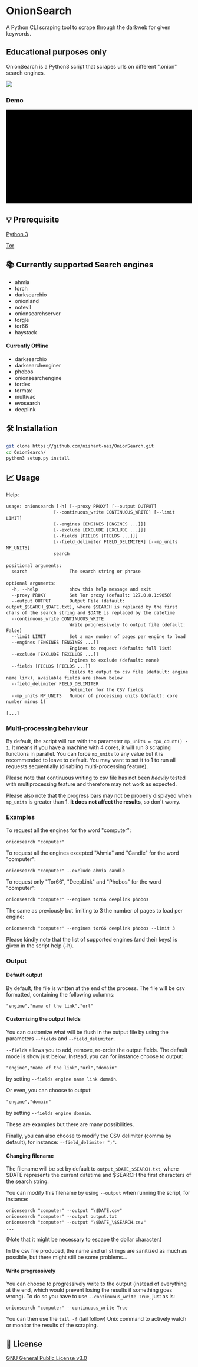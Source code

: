 # OnionSearch

A Python CLI scraping tool to scrape through the darkweb for given keywords.

## Educational purposes only

OnionSearch is a Python3 script that scrapes urls on different ".onion" search engines.

![](https://files.catbox.moe/vguy1e.png)

### Demo

![](https://github.com/megadose/gif-demo/raw/master/onionsearch.gif)

## 💡 Prerequisite

[Python 3](https://www.python.org/download/releases/3.0/)

[Tor](https://community.torproject.org/onion-services/setup/install/)

## 📚 Currently supported Search engines

- ahmia
- torch
- darksearchio
- onionland
- notevil
- onionsearchserver
- torgle
- tor66
- haystack

#### Currently Offline

* darksearchio
* darksearchenginer
* phobos
* onionsearchengine
* tordex
* tormax
* multivac
* evosearch
* deeplink

## 🛠️ Installation

```bash
git clone https://github.com/nishant-nez/OnionSearch.git
cd OnionSearch/
python3 setup.py install
```

## 📈  Usage

Help:

```
usage: onionsearch [-h] [--proxy PROXY] [--output OUTPUT]
                  [--continuous_write CONTINUOUS_WRITE] [--limit LIMIT]
                  [--engines [ENGINES [ENGINES ...]]]
                  [--exclude [EXCLUDE [EXCLUDE ...]]]
                  [--fields [FIELDS [FIELDS ...]]]
                  [--field_delimiter FIELD_DELIMITER] [--mp_units MP_UNITS]
                  search

positional arguments:
  search                The search string or phrase

optional arguments:
  -h, --help            show this help message and exit
  --proxy PROXY         Set Tor proxy (default: 127.0.0.1:9050)
  --output OUTPUT       Output File (default: output_$SEARCH_$DATE.txt), where $SEARCH is replaced by the first chars of the search string and $DATE is replaced by the datetime
  --continuous_write CONTINUOUS_WRITE
                        Write progressively to output file (default: False)
  --limit LIMIT         Set a max number of pages per engine to load
  --engines [ENGINES [ENGINES ...]]
                        Engines to request (default: full list)
  --exclude [EXCLUDE [EXCLUDE ...]]
                        Engines to exclude (default: none)
  --fields [FIELDS [FIELDS ...]]
                        Fields to output to csv file (default: engine name link), available fields are shown below
  --field_delimiter FIELD_DELIMITER
                        Delimiter for the CSV fields
  --mp_units MP_UNITS   Number of processing units (default: core number minus 1)

[...]
```

### Multi-processing behaviour

By default, the script will run with the parameter `mp_units = cpu_count() - 1`. It means if you have a machine with 4 cores,
it will run 3 scraping functions in parallel. You can force `mp_units` to any value but it is recommended to leave to default.
You may want to set it to 1 to run all requests sequentially (disabling multi-processing feature).

Please note that continuous writing to csv file has not been *heavily* tested with multiprocessing feature and therefore
may not work as expected.

Please also note that the progress bars may not be properly displayed when `mp_units` is greater than 1.
**It does not affect the results**, so don't worry.

### Examples

To request all the engines for the word "computer":

```
onionsearch "computer"
```

To request all the engines excepted "Ahmia" and "Candle" for the word "computer":

```
onionsearch "computer" --exclude ahmia candle
```

To request only "Tor66", "DeepLink" and "Phobos" for the word "computer":

```
onionsearch "computer" --engines tor66 deeplink phobos
```

The same as previously but limiting to 3 the number of pages to load per engine:

```
onionsearch "computer" --engines tor66 deeplink phobos --limit 3
```

Please kindly note that the list of supported engines (and their keys) is given in the script help (-h).

### Output

#### Default output

By default, the file is written at the end of the process. The file will be csv formatted, containing the following columns:

```
"engine","name of the link","url"
```

#### Customizing the output fields

You can customize what will be flush in the output file by using the parameters `--fields` and `--field_delimiter`.

`--fields` allows you to add, remove, re-order the output fields. The default mode is show just below. Instead, you can for instance
choose to output:

```
"engine","name of the link","url","domain"
```

by setting `--fields engine name link domain`.

Or even, you can choose to output:

```
"engine","domain"
```

by setting `--fields engine domain`.

These are examples but there are many possibilities.

Finally, you can also choose to modify the CSV delimiter (comma by default), for instance: `--field_delimiter ";"`.

#### Changing filename

The filename will be set by default to `output_$DATE_$SEARCH.txt`, where $DATE represents the current datetime and $SEARCH the first
characters of the search string.

You can modify this filename by using `--output` when running the script, for instance:

```
onionsearch "computer" --output "\$DATE.csv"
onionsearch "computer" --output output.txt
onionsearch "computer" --output "\$DATE_\$SEARCH.csv"
...
```

(Note that it might be necessary to escape the dollar character.)

In the csv file produced, the name and url strings are sanitized as much as possible, but there might still be some problems...

#### Write progressively

You can choose to progressively write to the output (instead of everything at the end, which would prevent
losing the results if something goes wrong). To do so you have to use `--continuous_write True`, just as is:

```
onionsearch "computer" --continuous_write True
```

You can then use the `tail -f` (tail follow) Unix command to actively watch or monitor the results of the scraping.

## 📝 License

[GNU General Public License v3.0](https://www.gnu.org/licenses/gpl-3.0.fr.html)
